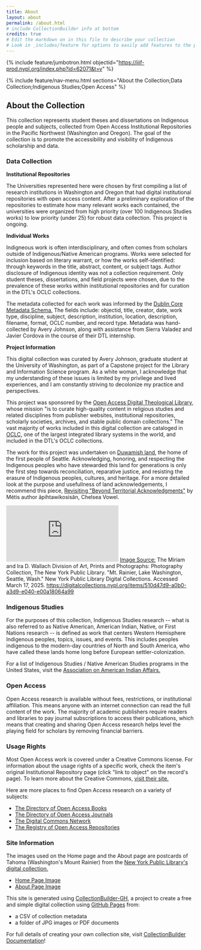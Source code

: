 ```yaml
---
title: About
layout: about
permalink: /about.html
# include CollectionBuilder info at bottom
credits: true
# Edit the markdown on in this file to describe your collection
# Look in _includes/feature for options to easily add features to the page
---
```


{% include feature/jumbotron.html objectid="https://iiif-prod.nypl.org/index.php?id=62071&t=v" %}

{% include feature/nav-menu.html sections="About the Collection;Data Collection;Indigenous Studies;Open Access" %}

## About the Collection
This collection represents student theses and dissertations on Indigenous people and subjects, collected from Open Access Institutional Repositories in the Pacific Northwest (Washington and Oregon). The goal of the collection is to promote the accessibility and visibility of Indigenous scholarship and data. 



### Data Collection
**Institutional Repositories**

The Universities represented here were chosen by first compiling a list of research institutions in Washington and Oregon that had digital institutional repositories with open access content. After a preliminary exploration of the repositories to estimate how many relevant works each contained, the universities were organized from high priority (over 100 Indigenous Studies works) to low priority (under 25) for robust data collection. This project is ongoing.


**Individual Works**

Indigneous work is often interdisciplinary, and often comes from scholars outside of Indigenous/Native American programs. Works were selected for inclusion based on literary warrant, or how the works self-identified: through keywords in the title, abstract, content, or subject tags. Author disclosure of Indigenous identity was not a collection requirement. Only student theses, dissertations, and field projects were chosen, due to the prevalence of these works within institutional repositories and for curation in the DTL's OCLC collections.

The metadata collected for each work was informed by the [Dublin Core Metadata Schema.](https://www.dublincore.org/about/) The fields include: objectid, title, creator, date, work type, discipline, subject, description, institution, location, description, filename, format, OCLC number, and record type. Metadata was hand-collected by Avery Johnson, along with assistance from Sierra Valadez and Javier Cordova in the course of their DTL internship.


**Project Information**

This digital collection was curated by Avery Johnson, graduate student at the University of Washington, as part of a Capstone project for the Library and Information Science program. As a white woman, I acknowledge that my understanding of these issues is limited by my privilege and lived experiences, and I am constantly striving to decolonize my practice and perspectives.

This project was sponsored by the [Open Access Digital Theological Library,](https://libguides.thedtl.org/oadtl/about) whose mission "is to curate high-quality content in religious studies and related disciplines from publisher websites, institutional repositories, scholarly societies, archives, and stable public domain collections." The vast majority of works included in this digital collection are cataloged in [OCLC,](https://www.oclc.org/en/worldcat.html) one of the largest integrated library systems in the world, and included in the DTL's OCLC collections.

The work for this project was undertaken on [Duwamish land](https://www.duwamishtribe.org/), the home of the first people of Seattle. Acknowledging, honoring, and respecting the Indigenous peoples who have stewarded this land for generations is only the first step towards reconciliation, reparative justice, and resisting the erasure of Indigenous peoples, cultures, and heritage. For a more detailed look at the purpose and usefullness of land acknowledgements, I recommend this piece, [Revisiting "Beyond Territorial Acknowledgments"](https://apihtawikosisan.com/2024/11/revisiting-beyond-territorial-acknowledgments/) by Métis author âpihtawikosisân, Chelsea Vowel.

![Postcard of Tahoma/Mount Rainier and Lake Washington, Seattle](https://iiif-prod.nypl.org/index.php?id=68896&t=g) 
[Image Source:](https://digitalcollections.nypl.org/items/510d47d9-a0b0-a3d9-e040-e00a18064a99) The Miriam and Ira D. Wallach Division of Art, Prints and Photographs: Photography Collection, The New York Public Library. "Mt. Rainier, Lake Washington, Seattle, Wash." New York Public Library Digital Collections. Accessed March 17, 2025. https://digitalcollections.nypl.org/items/510d47d9-a0b0-a3d9-e040-e00a18064a99

 

### Indigenous Studies
For the purposes of this collection, Indigenous Studies research -- what is also referred to as Native American, American Indian, Native, or First Nations research -- is defined as work that centers Western Hemisphere Indigenous peoples, topics, issues, and events. This includes peoples indigenous to the modern-day countries of North and South America, who have called these lands home long before European settler-colonization. 

For a list of Indigenous Studies / Native American Studies programs in the United States, visit the [Association on American Indian Affairs.](https://www.indian-affairs.org/nativestudies.html)



### Open Access
Open Access research is available without fees, restrictions, or institutional affiliation. This means anyone with an internet connection can read the full content of the work. The majority of academic publishers require readers and libraries to pay journal subscriptions to access their publications, which means that creating and sharing Open Access research helps level the playing field for scholars by removing financial barriers. 



### Usage Rights
Most Open Access work is covered under a Creative Commons license. For information about the usage rights of a specific work, check the item's original Institutional Repository page (click "link to object" on the record's page). To learn more about the Creative Commons, [visit their site.](https://creativecommons.org/share-your-work/cclicenses/)

Here are more places to find Open Access research on a variety of subjects:
- [The Directory of Open Access Books](https://www.doabooks.org/)
- [The Directory of Open Access Journals](https://doaj.org/)
- [The Digital Commons Network](https://network.bepress.com/)
- [The Registry of Open Access Repositories](https://roar.eprints.org/)



### Site Information
The images used on the Home page and the About page are postcards of Tahoma (Washington's Mount Rainier) from the [New York Public Library's digital collection.](https://digitalcollections.nypl.org/)

- [Home Page Image](https://digitalcollections.nypl.org/items/510d47d9-9a77-a3d9-e040-e00a18064a99)
- [About Page Image](https://digitalcollections.nypl.org/items/510d47d9-9b63-a3d9-e040-e00a18064a99) 


This site is generated using [CollectionBuilder-GH](https://collectionbuilding.github.io/gh/), a project to create a free and simple digital collection using [GitHub Pages](https://pages.github.com/) from: 

- a CSV of collection metadata
- a folder of JPG images or PDF documents


For full details of creating your own collection site, visit [CollectionBuilder Documentation](https://collectionbuilder.github.io/cb-docs/)!

